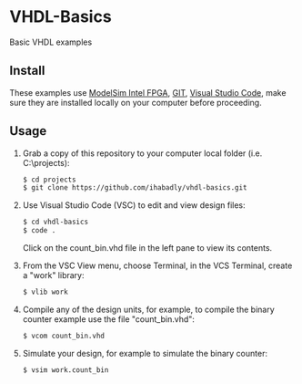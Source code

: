 # VHDL-Basics
Basic VHDL examples

## Install

These examples use [ModelSim Intel FPGA](http://fpgasoftware.intel.com/?edition=lite), [GIT](https://git-scm.com/download/win), [Visual Studio Code](https://code.visualstudio.com/download), make sure they are installed locally on your computer before proceeding.

## Usage

1. Grab a copy of this repository to your computer local folder (i.e. C:\projects):

    ```sh
    $ cd projects
    $ git clone https://github.com/ihabadly/vhdl-basics.git
    ```
2. Use Visual Studio Code (VSC) to edit and view design files:

    ```sh
    $ cd vhdl-basics
    $ code .
    ```
    Click on the count_bin.vhd file in the left pane to view its contents.
    
3. From the VSC View menu, choose Terminal, in the VCS Terminal, create a "work" library:

    ```sh
    $ vlib work
    ```
    
4. Compile any of the design units, for example, to compile the binary counter example use the file "count_bin.vhd":

    ```sh
    $ vcom count_bin.vhd
    ```
    
5. Simulate your design, for example to simulate the binary counter:

    ```sh
    $ vsim work.count_bin
    ```
  
